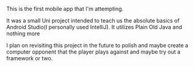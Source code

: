This is the first mobile app that I'm attempting. 

It was a small Uni project intended to teach us the absolute basics of Android Studio(I personally used IntelliJ). It utilizes Plain Old Java and nothing more

I plan on revisiting this project in the future to polish and maybe create a computer opponent that the player plays against and maybe try out a framework or two. 
